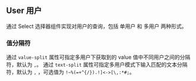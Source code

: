 <div class="demo-header">
<p class="overviewicon">
  <span class="wapi-form-user"/>
</p>

## User 用户

<nova-uxlink widget-name="User"></nova-uxlink>

通过 Select 选择器组件实现对用户的查询，包括 单用户 和 多用户 两种形式。
</div>

### 值分隔符

通过 `value-split` 属性可指定多用户下获取到的 value 值中不同用户之间的分隔符，默认为 `,`。
通过 `text-split` 属性可指定多用户模式下输入匹配的文本分隔符，默认为 `,` ，可选值为 `!~%(=+^{/}).!]<->[\,:*#;`。

<nova-demo-view link="user/value-split"></nova-demo-view>

<br>

